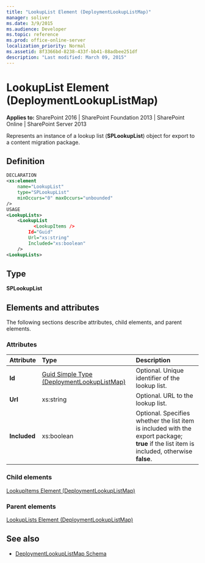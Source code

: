 ```yaml
---
title: "LookupList Element (DeploymentLookupListMap)"
manager: soliver
ms.date: 3/9/2015
ms.audience: Developer
ms.topic: reference
ms.prod: office-online-server
localization_priority: Normal
ms.assetid: 8f3366bd-8238-433f-bb41-88adbee251df
description: "Last modified: March 09, 2015"
---
```


# LookupList Element (DeploymentLookupListMap)

**Applies to:** SharePoint 2016 | SharePoint Foundation 2013 | SharePoint Online | SharePoint Server 2013
  
Represents an instance of a lookup list (**SPLookupList**) object for export to a content migration package.

## Definition

```XML
DECLARATION
<xs:element 
    name="LookupList" 
    type="SPLookupList" 
    minOccurs="0" maxOccurs="unbounded" 
/>
USAGE
<LookupLists>
    <LookupList
          <LookupItems />
        Id="Guid"
        Url="xs:string"
        Included="xs:boolean"
    />
<LookupLists>

```

## Type

**SPLookupList**
  
## Elements and attributes

The following sections describe attributes, child elements, and parent elements.

### Attributes

|**Attribute**|**Type**|**Description**|
|:-----|:-----|:-----|
|**Id** <br/> |[Guid Simple Type (DeploymentLookupListMap)](guid-simple-type-deploymentlookuplistmap.md) <br/> |Optional. Unique identifier of the lookup list.  <br/> |
|**Url** <br/> |xs:string  <br/> |Optional. URL to the lookup list.  <br/> |
|**Included** <br/> |xs:boolean  <br/> |Optional. Specifies whether the list item is included with the export package; **true** if the list item is included, otherwise **false**.  <br/> |
   
### Child elements

[LookupItems Element (DeploymentLookupListMap)](lookupitems-element-deploymentlookuplistmap.md)
   
### Parent elements

[LookupLists Element (DeploymentLookupListMap)](lookuplists-element-deploymentlookuplistmap.md)
   
## See also

- [DeploymentLookupListMap Schema](deploymentlookuplistmap-schema.md)

